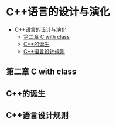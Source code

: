 # C++语言的设计与演化

- [C++语言的设计与演化](#c%e8%af%ad%e8%a8%80%e7%9a%84%e8%ae%be%e8%ae%a1%e4%b8%8e%e6%bc%94%e5%8c%96)
  - [第二章 C with class](#%e7%ac%ac%e4%ba%8c%e7%ab%a0-c-with-class)
  - [C++的诞生](#c%e7%9a%84%e8%af%9e%e7%94%9f)
  - [C++语言设计规则](#c%e8%af%ad%e8%a8%80%e8%ae%be%e8%ae%a1%e8%a7%84%e5%88%99)

## 第二章 C with class

## C++的诞生

## C++语言设计规则
